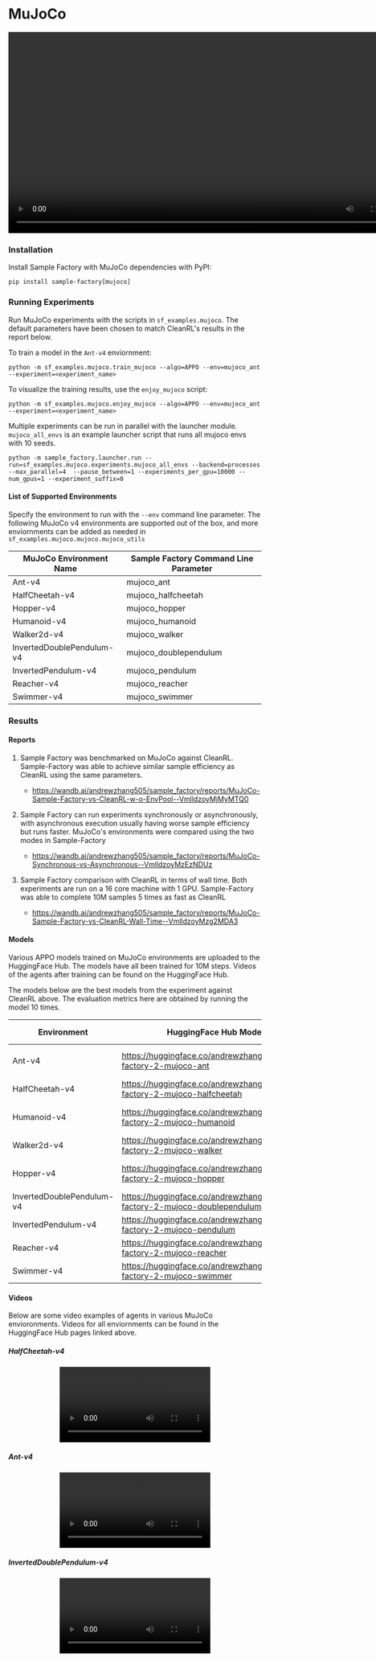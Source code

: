 # MuJoCo
<video width="800" controls autoplay><source src="https://huggingface.co/datasets/edbeeching/sample_factory_videos/resolve/main/mujoco_grid_9.mp4" type="video/mp4"></video>
### Installation

Install Sample Factory with MuJoCo dependencies with PyPI:

```
pip install sample-factory[mujoco]
```

### Running Experiments

Run MuJoCo experiments with the scripts in `sf_examples.mujoco`. The default parameters have been chosen to match CleanRL's results in the report below.

To train a model in the `Ant-v4` enviornment:

```
python -m sf_examples.mujoco.train_mujoco --algo=APPO --env=mujoco_ant --experiment=<experiment_name>
```

To visualize the training results, use the `enjoy_mujoco` script:

```
python -m sf_examples.mujoco.enjoy_mujoco --algo=APPO --env=mujoco_ant --experiment=<experiment_name>
```

Multiple experiments can be run in parallel with the launcher module. `mujoco_all_envs` is an example launcher script that runs all mujoco envs with 10 seeds. 

```
python -m sample_factory.launcher.run --run=sf_examples.mujoco.experiments.mujoco_all_envs --backend=processes --max_parallel=4  --pause_between=1 --experiments_per_gpu=10000 --num_gpus=1 --experiment_suffix=0
```

#### List of Supported Environments

Specify the environment to run with the `--env` command line parameter. The following MuJoCo v4 environments are supported out of the box, and more enviornments can be added as needed in `sf_examples.mujoco.mujoco.mujoco_utils`

| MuJoCo Environment Name   | Sample Factory Command Line Parameter |
| ------------------------- |---------------------------------------|
| Ant-v4                    | mujoco_ant                            |
| HalfCheetah-v4            | mujoco_halfcheetah                    |
| Hopper-v4                 | mujoco_hopper                         |
| Humanoid-v4               | mujoco_humanoid                       |
| Walker2d-v4               | mujoco_walker                         |
| InvertedDoublePendulum-v4 | mujoco_doublependulum                 |
| InvertedPendulum-v4       | mujoco_pendulum                       |
| Reacher-v4                | mujoco_reacher                        |
| Swimmer-v4                | mujoco_swimmer                        |


### Results

#### Reports

1. Sample Factory was benchmarked on MuJoCo against CleanRL. Sample-Factory was able to achieve similar sample efficiency as CleanRL using the same parameters.
    - https://wandb.ai/andrewzhang505/sample_factory/reports/MuJoCo-Sample-Factory-vs-CleanRL-w-o-EnvPool--VmlldzoyMjMyMTQ0

2. Sample Factory can run experiments synchronously or asynchronously, with asynchronous execution usually having worse sample efficiency but runs faster. MuJoCo's environments were compared using the two modes in Sample-Factory
    - https://wandb.ai/andrewzhang505/sample_factory/reports/MuJoCo-Synchronous-vs-Asynchronous--VmlldzoyMzEzNDUz

3. Sample Factory comparison with CleanRL in terms of wall time. Both experiments are run on a 16 core machine with 1 GPU. Sample-Factory was able to complete 10M samples 5 times as fast as CleanRL
    - https://wandb.ai/andrewzhang505/sample_factory/reports/MuJoCo-Sample-Factory-vs-CleanRL-Wall-Time--VmlldzoyMzg2MDA3

#### Models

Various APPO models trained on MuJoCo environments are uploaded to the HuggingFace Hub. The models have all been trained for 10M steps. Videos of the agents after training can be found on the HuggingFace Hub.

The models below are the best models from the experiment against CleanRL above. The evaluation metrics here are obtained by running the model 10 times.

| Environment               | HuggingFace Hub Models                                                       | Evaluation Metrics  |
| ------------------------- | ---------------------------------------------------------------------------- | ------------------- |
| Ant-v4                    | https://huggingface.co/andrewzhang505/sample-factory-2-mujoco-ant            | 5876.09 +/- 166.99  |
| HalfCheetah-v4            | https://huggingface.co/andrewzhang505/sample-factory-2-mujoco-halfcheetah    | 6262.56 +/- 67.29   |
| Humanoid-v4               | https://huggingface.co/andrewzhang505/sample-factory-2-mujoco-humanoid       | 5439.48 +/- 1314.24 |
| Walker2d-v4               | https://huggingface.co/andrewzhang505/sample-factory-2-mujoco-walker         | 5487.74 +/- 48.96   |
| Hopper-v4                 | https://huggingface.co/andrewzhang505/sample-factory-2-mujoco-hopper         | 2793.44 +/- 642.58  |
| InvertedDoublePendulum-v4 | https://huggingface.co/andrewzhang505/sample-factory-2-mujoco-doublependulum | 9350.13 +/- 1.31    |
| InvertedPendulum-v4       | https://huggingface.co/andrewzhang505/sample-factory-2-mujoco-pendulum       | 1000.00 +/- 0.00    |
| Reacher-v4                | https://huggingface.co/andrewzhang505/sample-factory-2-mujoco-reacher        | -4.53 +/- 1.79      |
| Swimmer-v4                | https://huggingface.co/andrewzhang505/sample-factory-2-mujoco-swimmer        | 117.28 +/- 2.91     |

#### Videos

Below are some video examples of agents in various MuJoCo envioronments. Videos for all enviornments can be found in the HuggingFace Hub pages linked above.

##### HalfCheetah-v4
<p align="center">
<video class="w-full" src="https://huggingface.co/andrewzhang505/sample-factory-2-mujoco-halfcheetah/resolve/main/replay.mp4" controls="" autoplay="" loop=""></video></p>

##### Ant-v4
<p align="center">
<video class="w-full" src="https://huggingface.co/andrewzhang505/sample-factory-2-mujoco-ant/resolve/main/replay.mp4" controls="" autoplay="" loop=""></video></p>

##### InvertedDoublePendulum-v4
<p align="center">
<video class="w-full" src="https://huggingface.co/andrewzhang505/sample-factory-2-mujoco-doublependulum/resolve/main/replay.mp4" controls="" autoplay="" loop=""></video></p>
